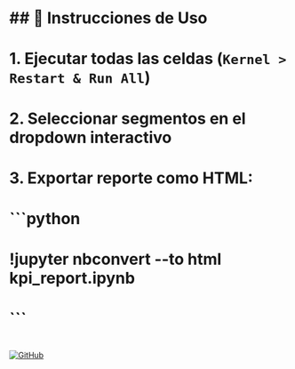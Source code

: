 # ## 📌 Instrucciones de Uso
#
# 1. Ejecutar todas las celdas (`Kernel > Restart & Run All`)
# 2. Seleccionar segmentos en el dropdown interactivo
# 3. Exportar reporte como HTML:
#    ```python
#    !jupyter nbconvert --to html kpi_report.ipynb
#    ```
#
[![GitHub](https://img.shields.io/badge/Ver_en_GitHub-181717?style=for-the-badge&logo=github)](https://github.com/mechbot/marketing)
